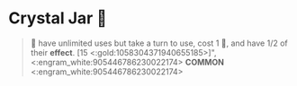 # **Crystal Jar** 🫙 
> 🧪 have unlimited uses but take a turn to use, cost 1 🔷, and have 1/2 of their __effect__. [15 <:gold:1058304371940655185>]",
<:engram_white:905446786230022174> __COMMON__ <:engram_white:905446786230022174>
